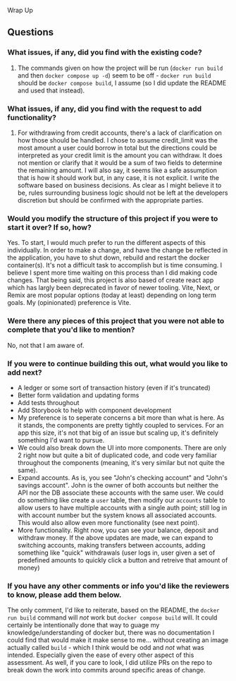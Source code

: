 Wrap Up

## Questions

### What issues, if any, did you find with the existing code?

1. The commands given on how the project will be run (`docker run build` and then `docker compose up -d`) seem to be off - `docker run build` should be `docker compose build`, I assume (so I did update the README and used that instead).

### What issues, if any, did you find with the request to add functionality?

1. For withdrawing from credit accounts, there's a lack of clarification on how those should be handled. I chose to assume credit_limit was the most amount a user could borrow in total but the directions could be interpreted as your credit limit is the amount you can withdraw. It does not mention or clarify that it would be a sum of two fields to determine the remaining amount. I will also say, it seems like a safe assumption that is how it should work but, in any case, it is not explicit. I write the software based on business decisions. As clear as I might believe it to be, rules surrounding business logic should not be left at the developers discretion but should be confirmed with the appropriate parties.

### Would you modify the structure of this project if you were to start it over? If so, how?

Yes. To start, I would much prefer to run the different aspects of this individually. In order to make a change, and have the change be reflected in the application, you have to shut down, rebuild and restart the docker container(s). It's not a difficult task to accomplish but is time consuming. I believe I spent more time waiting on this process than I did making code changes.
That being said, this project is also based of create react app which has largly been deprecated in favor of newer tooling. Vite, Next, or Remix are most popular options (today at least) depending on long term goals. My (opinionated) preference is Vite.

### Were there any pieces of this project that you were not able to complete that you'd like to mention?

No, not that I am aware of.

### If you were to continue building this out, what would you like to add next?

- A ledger or some sort of transaction history (even if it's truncated)
- Better form validation and updating forms
- Add tests throughout
- Add Storybook to help with component development
- My preference is to seperate concerns a bit more than what is here. As it stands, the components are pretty tightly coupled to services. For an app this size, it's not that big of an issue but scaling up, it's definitely something I'd want to pursue.
- We could also break down the UI into more components. There are only 2 right now but quite a bit of duplicated code, and code very familiar throughout the components (meaning, it's very similar but not quite the same).
- Expand accounts. As is, you see "John's checking account" and "John's savings account". John is the owner of both accounts but neither the API nor the DB associate these accounts with the same user. We could do something like create a `user` table, then modify our `accounts` table to allow users to have multiple accounts with a single auth point; still log in with account number but the system knows all associated accounts. This would also allow even more functionality (see next point).
- More functionality. Right now, you can see your balance, deposit and withdraw money. If the above updates are made, we can expand to switching accounts, making transfers between accounts, adding something like "quick" withdrawals (user logs in, user given a set of predefined amounts to quickly click a button and retreive that amount of money)

### If you have any other comments or info you'd like the reviewers to know, please add them below.

The only comment, I'd like to reiterate, based on the README, the `docker run build` command will _not_ work but `docker compose build` will. It could certainly be intentionally done that way to guage my knowledge/understanding of docker but, there was no documentation I could find that would make it make sense to me... without creating an image actually called `build` - which I think would be odd and _not_ what was intended. Especially given the ease of every other aspect of this assessment.
As well, if you care to look, I did utilize PRs on the repo to break down the work into commits around specific areas of change.
